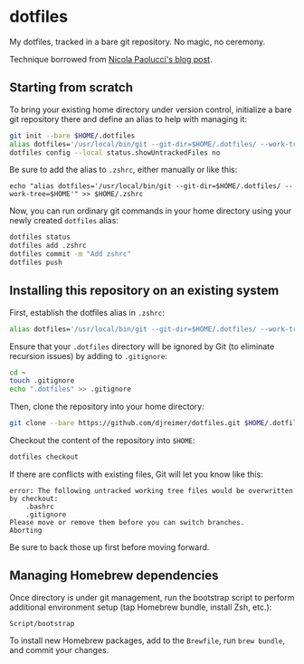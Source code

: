 # dotfiles

My dotfiles, tracked in a bare git repository. No magic, no ceremony.

Technique borrowed from [Nicola Paolucci's blog post](https://developer.atlassian.com/blog/2016/02/best-way-to-store-dotfiles-git-bare-repo/).

## Starting from scratch

To bring your existing home directory under version control, initialize a bare
git repository there and define an alias to help with managing it:

```sh
git init --bare $HOME/.dotfiles
alias dotfiles='/usr/local/bin/git --git-dir=$HOME/.dotfiles/ --work-tree=$HOME'
dotfiles config --local status.showUntrackedFiles no
```

Be sure to add the alias to `.zshrc`, either manually or like this:

```
echo "alias dotfiles='/usr/local/bin/git --git-dir=$HOME/.dotfiles/ --work-tree=$HOME'" >> $HOME/.zshrc
```

Now, you can run ordinary git commands in your home directory using your newly
created `dotfiles` alias:

```sh
dotfiles status
dotfiles add .zshrc
dotfiles commit -m "Add zshrc"
dotfiles push
```

## Installing this repository on an existing system

First, establish the dotfiles alias in `.zshrc`:

```sh
alias dotfiles='/usr/local/bin/git --git-dir=$HOME/.dotfiles/ --work-tree=$HOME'
```

Ensure that your `.dotfiles` directory will be ignored by Git (to eliminate
recursion issues) by adding to `.gitignore`:

```sh
cd ~
touch .gitignore
echo ".dotfiles" >> .gitignore
```

Then, clone the repository into your home directory:

```sh
git clone --bare https://github.com/djreimer/dotfiles.git $HOME/.dotfiles
```

Checkout the content of the repository into `$HOME`:

```sh
dotfiles checkout
```

If there are conflicts with existing files, Git will let you know like this:

```
error: The following untracked working tree files would be overwritten by checkout:
    .bashrc
    .gitignore
Please move or remove them before you can switch branches.
Aborting
```

Be sure to back those up first before moving forward.

## Managing Homebrew dependencies

Once directory is under git management, run the bootstrap script to
perform additional environment setup (tap Homebrew bundle, install Zsh, etc.):

```
Script/bootstrap
```

To install new Homebrew packages, add to the `Brewfile`, run `brew bundle`,
and commit your changes.
